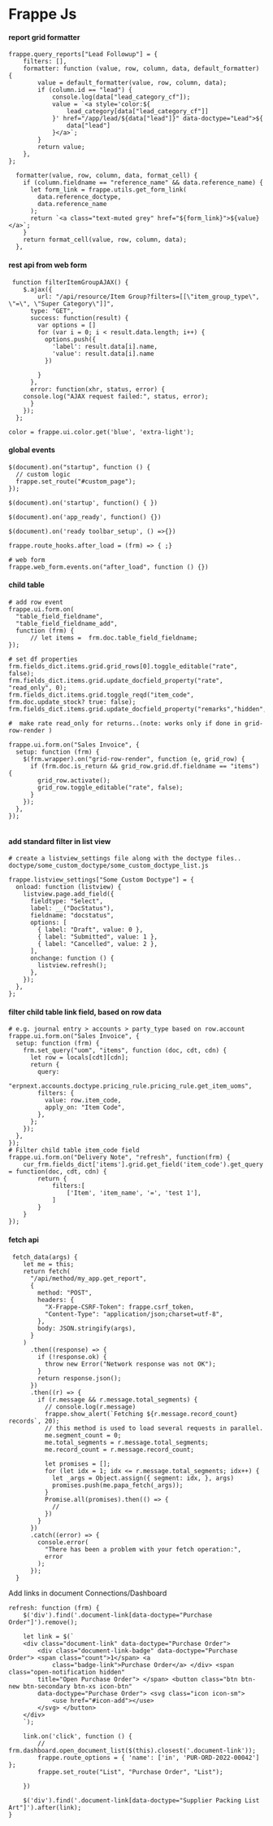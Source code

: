 # Frappe Js

#### report grid formatter

```
frappe.query_reports["Lead Followup"] = {
    filters: [],
    formatter: function (value, row, column, data, default_formatter) {
        value = default_formatter(value, row, column, data);
        if (column.id == "lead") {
            console.log(data["lead_category_cf"]);
            value = `<a style='color:${
                lead_category[data["lead_category_cf"]]
            }' href="/app/lead/${data["lead"]}" data-doctype="Lead">${
                data["lead"]
            }</a>`;
        }
        return value;
    },
};

  formatter(value, row, column, data, format_cell) {
    if (column.fieldname == "reference_name" && data.reference_name) {
      let form_link = frappe.utils.get_form_link(
        data.reference_doctype,
        data.reference_name
      );
      return `<a class="text-muted grey" href="${form_link}">${value}</a>`;
    }
    return format_cell(value, row, column, data);
  },

```

#### rest api from web form

```
 function filterItemGroupAJAX() {
    $.ajax({
        url: "/api/resource/Item Group?filters=[[\"item_group_type\", \"=\", \"Super Category\"]]",
      type: "GET",
      success: function(result) {
        var options = []
        for (var i = 0; i < result.data.length; i++) {
          options.push({
            'label': result.data[i].name,
            'value': result.data[i].name
          })

        }
      },
      error: function(xhr, status, error) {
    console.log("AJAX request failed:", status, error);
      }
    });
  };
```

```
color = frappe.ui.color.get('blue', 'extra-light');
```

#### global events

```
$(document).on("startup", function () {
  // custom logic
  frappe.set_route("#custom_page");
});

$(document).on('startup', function() { })

$(document).on('app_ready', function() {})

$(document).on('ready toolbar_setup', () =>{})

frappe.route_hooks.after_load = (frm) => { ;}

# web form
frappe.web_form.events.on("after_load", function () {})

```


#### child table

```
# add row event
frappe.ui.form.on(
  "table_field_fieldname",
  "table_field_fieldname_add",
  function (frm) {
      // let items =  frm.doc.table_field_fieldname;
});

# set df properties
frm.fields_dict.items.grid.grid_rows[0].toggle_editable("rate", false);
frm.fields_dict.items.grid.update_docfield_property("rate", "read_only", 0);
frm.fields_dict.items.grid.toggle_reqd("item_code", frm.doc.update_stock? true: false);
frm.fields_dict.items.grid.update_docfield_property("remarks","hidden",1)

#  make rate read_only for returns..(note: works only if done in grid-row-render )

frappe.ui.form.on("Sales Invoice", {
  setup: function (frm) {
    $(frm.wrapper).on("grid-row-render", function (e, grid_row) {
      if (frm.doc.is_return && grid_row.grid.df.fieldname == "items") {
        grid_row.activate();
        grid_row.toggle_editable("rate", false);
      }
    });
  },
});


```

#### add standard filter in list view

```
# create a listview_settings file along with the doctype files.. doctype/some_custom_doctype/some_custom_doctype_list.js

frappe.listview_settings["Some Custom Doctype"] = {
  onload: function (listview) {
    listview.page.add_field({
      fieldtype: "Select",
      label: __("DocStatus"),
      fieldname: "docstatus",
      options: [
        { label: "Draft", value: 0 },
        { label: "Submitted", value: 1 },
        { label: "Cancelled", value: 2 },
      ],
      onchange: function () {
        listview.refresh();
      },
    });
  },
};
```

#### filter child table link field, based on row data
```
# e.g. journal entry > accounts > party_type based on row.account
frappe.ui.form.on("Sales Invoice", {
  setup: function (frm) {
    frm.set_query("uom", "items", function (doc, cdt, cdn) {
      let row = locals[cdt][cdn];
      return {
        query:
          "erpnext.accounts.doctype.pricing_rule.pricing_rule.get_item_uoms",
        filters: {
          value: row.item_code,
          apply_on: "Item Code",
        },
      };
    });
  },
});
# Filter child table item_code field
frappe.ui.form.on("Delivery Note", "refresh", function(frm) {
    cur_frm.fields_dict['items'].grid.get_field('item_code').get_query = function(doc, cdt, cdn) {
    	return {
    		filters:[
    			['Item', 'item_name', '=', 'test 1'],
    		]
    	}
    }
});

```


#### fetch api

```
 fetch_data(args) {
    let me = this;
    return fetch(
      "/api/method/my_app.get_report",
      {
        method: "POST",
        headers: {
          "X-Frappe-CSRF-Token": frappe.csrf_token,
          "Content-Type": "application/json;charset=utf-8",
        },
        body: JSON.stringify(args),
      }
    )
      .then((response) => {
        if (!response.ok) {
          throw new Error("Network response was not OK");
        }
        return response.json();
      })
      .then((r) => {
        if (r.message && r.message.total_segments) {
          // console.log(r.message)
          frappe.show_alert(`Fetching ${r.message.record_count} records`, 20);
          // this method is used to load several requests in parallel.
          me.segment_count = 0;
          me.total_segments = r.message.total_segments;
          me.record_count = r.message.record_count;

          let promises = [];
          for (let idx = 1; idx <= r.message.total_segments; idx++) {
            let _args = Object.assign({ segment: idx, }, args)
            promises.push(me.papa_fetch(_args));
          }
          Promise.all(promises).then(() => {
            // 
          })
        }
      })
      .catch((error) => {
        console.error(
          "There has been a problem with your fetch operation:",
          error
        );
      });
  }
  ```



  Add links in document Connections/Dashboard

	refresh: function (frm) {
		$('div').find('.document-link[data-doctype="Purchase Order"]').remove();

		let link = $(`
		<div class="document-link" data-doctype="Purchase Order">
			<div class="document-link-badge" data-doctype="Purchase Order"> <span class="count">1</span> <a
				class="badge-link">Purchase Order</a> </div> <span class="open-notification hidden"
			title="Open Purchase Order"> </span> <button class="btn btn-new btn-secondary btn-xs icon-btn"
			data-doctype="Purchase Order"> <svg class="icon icon-sm">
				<use href="#icon-add"></use>
			</svg> </button>
		</div>
		`);

		link.on('click', function () {
			// frm.dashboard.open_document_list($(this).closest('.document-link'));
			frappe.route_options = { 'name': ['in', 'PUR-ORD-2022-00042'] };
			frappe.set_route("List", "Purchase Order", "List");

		})

		$('div').find('.document-link[data-doctype="Supplier Packing List Art"]').after(link);
	}